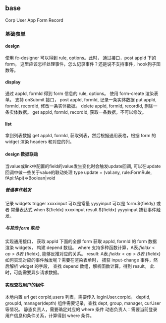 ## base
Corp
User
App
Form
Record

### 基础表单

#### design
使用 fc-designer 可以得到 rule, options。此时，
通过接口，post appId 下的 form。
这里应该怎样处理事件，怎么记录事件？还是说不支持事件，hook狗子函数等。

#### display
通过 appId, formId 得到 form 信息的 rule, options。
使用 form-create 渲染表单。
支持 onSubmit 接口，
post appId, formId, 记录一条实体数据
put  appId, formId, recordId, 修改一条实体数据。
delete appId, formId, recordId, 删除一条实体数据。
get appId, formId, recordId, 获取一条数据，不可以修改。
#### list
拿到列表数据
get appId, formId, 获取列表，然后根据通用表格，根据 form 的 widget
渲染 headers 和对应的列。

#### design 数据联动

当value或link中配置的field的value发生变化时会触发update回调, 可以在update回调中做一些关于value的联动处理
type update = (val:any, rule:FormRule, fApi:fApi)=>Boolean|void
##### 普通事件触发
记录 widgets trigger 
xxxxinput 可以是常量
yyyyinput 可以是 form.${fieldy} 或者 常量表达式
when ${fieldx} <op> xxxxinput 
result  ${fieldx} <op> yyyyinput
捕获事件触发。
##### 与其他 form 联动
实现通用接口，
获取 appId 下面的全部 form 
获取 appId, formId 的 form 数据
渲染 widgets， 构建 depend 数组。
where 支持多种函数计算，A表.${fieldx}  <op> B表.${fieldx}, 能够反推对应的关系。
result: A表.${fieldx}  <op> B表.${fieldx}
如何实现对应的事件触发呢？需要在渲染表单时，
捕获 input-change 事件，然后解析 widget 的字段，
查找 depend 数组，解析函数计算，得到 result。
此时，可能需要异步请求数据。

#### 实现查找用户的组件
本地内置 url 
get corpId,users 列表，需要传入 loginUser.corpId。
deptId, groupId, manager(depth)
组件需要记录，查找 dept, group, manager, curUser 等情况。
静态负责人，需要确定对应的 where 条件
动态负责人：需要当前登录用户信息和条件关系，计算得到 where 条件。